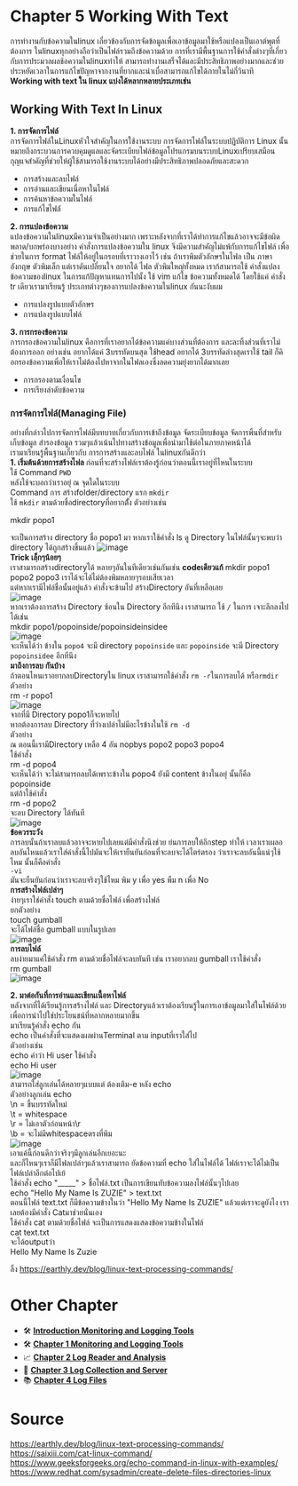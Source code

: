 # Chapter 5 Working With Text
การทำงานกับข้อความในlinux เกี่ยวข้องกับการจัดข้อมูลเพื่อเอาข้อมูลมาใช้หรือแปลงเป็นเอาต์พุตที่ต้องการ ในlinuxทุกอย่างถือว่าเป็นไฟล์รวมถึงข้อความด้วย การที่เรามีพื้นฐานการใช้คำสั่งต่างๆที่เกี่ยวกับการประมวลผลช้อความในlinuxทำให้ สามารถทำงานเสร็จได้และมีประสิทธิภาพอย่างมากและช่วยประหยัดเวลาในการแก้ไขปัญหาจากงานที่ยากและน่าเบื่อสามารถแก้ไขได้ภายในไม่กี่วินาที<br>
**Working with text ใน linux แบ่งได้หลากหลายประเภทเช่น**<br>
## Working With Text In Linux<br>
**1. การจัดการไฟล์**<br>
การจัดการไฟล์ในLinuxหัวใจสำคัญในการใช้งานระบบ
การจัดการไฟล์ในระบบปฏิบัติการ Linux นั้นหมายถึงกระบวนการควบคุมดูแลและจัดระเบียบไฟล์ข้อมูลโปรแกรมบนระบบLinuxเปรียบเสมือนกุญแจสำคัญที่ช่วยให้ผู้ใช้สามารถใช้งานระบบได้อย่างมีประสิทธิภาพปลอดภัยและสะดวก<br>
* การสร้างและลบไฟล์<br>
* การอ่านและเขียนเนื่อหาในไฟล์<br>
* การค้นหาข้อความในไฟล์<br>
* การแก้ไขไฟล์์<br>

**2. การแปลงข้อความ**<br>
แปลงข้อความในlinuxมีความจำเป็นอย่างมาก เพราะหลังจากที่เราได้ทำการแก้ไขแล้วอาจจะมีข้อผิดพลาด/บกพร่องบางอย่าง คำสั่งการแปลงข้อความใน linux จึงมีความสำคัญไม่แพ้กับการแก้ไขไฟล์ เพื่อช่วยในการ format ไฟล์ให้อยู่ในกรอบที่เราวางเอาไว้
เช่น ถ้าเราพิมตัวอักษรในไฟล เป็น ภาษาอังกฤษ ตัวพิมเล็ก แต่เราดันเปลี่ยนใจ อยากได้ ไฟล ตัวพิมใหญ่ทั้งหมด เราก้สามารถใช้ คำสั่งแปลงข้อความของlinux ในการแก้ปัญหาแทนการไปนั้ง ใช้ vim แก้ไข ข้อความทั้งหมดได้ โดยใช้แค่ คำสั่ง tr เดียวเรามาเรียนรู้
ประเภทต่างๆของการแปลงข้อความในlinux กันนะงับผม<br>
* การแปลงรูปแบบตัวอักษร<br>
* การแปลงรูปแบบไฟล์<br>

**3. การกรองข้อความ**<br>
การกรองข้อความในlinux คือการที่เราอยากได้ข้อความแค่บางส่วนที่ต้องการ และละทิ้งส่วนที่เราไม่ต้องการออก อย่างเช่น อยากได้แค่ 3บรรทัดบนสุด ใช้head อยากได้ 3บรรทัดล่างสุดเราใช้ tail ก็คิอกรองข้อความเพิ่อให้เราไม่ต้องไปหาจากในไฟลเองซึ่งลดความยุ่งยากได้มากเลย<br>
* การกรองตามเงื่อนไข<br>
* การเรียงลำดับข้อความ<br>





### การจัดการไฟล์(Managing File)
อย่างที่กล่าวไปการจัดการไฟล์มีบทบาทเกี่ยวกับการเข้าถึงข้อมูล จัดระเบียบข้อมูล จัดการพิ้นที่สำหรับเก็บข้อมูล สำรองข้อมูล รวมๆแล้วเน้นไปทางสร้างข้อมูลเพื่อนำมาใช้ต่อในภายภาคหน้าได้<br>
เรามาเรียนรู้พื้นฐานเกี่ยวกับ การการสร้างและลบไฟล์ ในlinuxกันดีกว่า<br>
**1. เริ่มต้นด้วยการสร้างไฟล**
ก่อนที่จะสร้างไฟล์เราต้องรู้ก่อนว่าตอนนี้เราอยู่ที่ไหนในระบบ<br>
ใช้ Command `PWD`<br>
หลังใช้จะบอกว่าเราอยุ่ ณ จุดใดในระบบ<br>
Command การ สร้างfolder/directory แรก `mkdir`<br>
ใช้ `mkdir` ตามด้วยชื่อdirectoryที่อยากตั้้ง
ตัวอย่างเช่น<br>
                
 mkdir popo1

จะเป็นการสร้าง directory ชื่อ popo1 มา
หากเราใช้คำสั่ง ls ดู Directory ในไฟล์นั้นๆจะพบว่า directory ได้ถูกสร้างขึ้นแล้ว
![image](https://github.com/Jxwgame/Monitoring-and-Logging-Tools-Sec-2/assets/118421368/a6b39d8d-6b41-4c3c-9e26-bf450a2f04a5)<br>
**Trick เลฺ็กๆน้อยๆ**<br>
เราสามารถสร้างdirectoryได้ หลายๆอันในทีเดียวเช่นกันเช่น
**codeเดียวแก้** mkdir popo1 popo2 popo3
เราได้จะได้ไม่ต้องพิมหลายๆรอบเสียเวลา<br>
แต่หากเรามีไฟล์ชื่อนั้นอยู่แล้ว คำสั่งจะข้ามไป สร้างDirectory อันที่เหลือเลย<br>
![image](https://github.com/Jxwgame/Monitoring-and-Logging-Tools-Sec-2/assets/118421368/0a259530-2d95-42ec-9012-34c35bd56369)<br>
หากเราต้องการสร้าง Directory ซ้อนใน Directory อีกทีนึง เราสามารถ ใช้ `/` ในการ เจาะลึกลงไปได้เช่น<br>
mkdir popo1/popoinside/popoinsideinsidee<br>
![image](https://github.com/Jxwgame/Monitoring-and-Logging-Tools-Sec-2/assets/118421368/170e2357-07ed-43e5-9fe8-65b8ccd64328)<br>
จะเห็นได้ว่า ข้างใน `popo4` จะมี directory `popoinside` และ `popoinside` จะมี Directory `popoinsidee` อีกทีนึง<br>
**มาถึงการลบ กันบ้าง**<br>
ถ้าตอนไหนเราอยากลบDirectoryใน linux เราสามารถใช้คำสั่ง `rm -r`ในการลบได้ หรือ`rmdir` <br>
ตัวอย่าง<br>
rm -r popo1<br>
![image](https://github.com/Jxwgame/Monitoring-and-Logging-Tools-Sec-2/assets/118421368/1b1197c4-f72a-4fe7-b0b2-83fd4a631dbc)<br>
จากที่มี Directory popo1ก็จะหายไป<br>
หากต้องการลบ Directory ที่ว่างเปล่าไม่มีอะไรข้างในใช้ `rm -d`<br>
ตัวอย่าง<br>
ณ ตอนนี้เรามีDirectory เหลือ 4 อัน nopbys popo2 popo3 popo4<br>
ใช้คำสั่ง<br>
rm -d popo4<br>
จะเห็นได้ว่า จะไม่สามารถลบได้เพราะข้างใน popo4 ยังมี content ข้างในอยุ่ นั้นก็คือ popoinside<br>
แต่ถ้าใช้คำสั่ง<br>
rm -d popo2<br>
จะลบ Directory ได้ทันที<br>
![image](https://github.com/Jxwgame/Monitoring-and-Logging-Tools-Sec-2/assets/118421368/e8bb8f37-749a-4c0d-80da-3145efc9ac7a)<br>
**ข้อควรระวัง**<br>
การลบนั้นถ้าเราลบแล้วอาจจะหายไปเลยแต่มีคำสั่งนึงช่วย ย่นการลบให้อีกstep ทำให้ เวลาเราเผลอลบอันไหนแล้วเราใส่คำสั่งนี้ไปมันจะให้เรายืนยันก่อนที่จะลบจะได้ไตร่ตรอง ว่าเราจะลบอันนี้แน่ๆใช้ไหม นั้นก็คือคำสั่ง<br>
`-vi`<br>
มันจะยืนยันก่อนว่าเราจะลบจริงๆใช้ไหม พิม y เพื่อ yes พืม n เพื่อ No<br>
**การสร้างไฟล์เปล่าๆ**<br>
ง่ายๆเราใช่คำสั่ง touch ตามด้วยชื่อไฟล์ เพื่อสร้างไฟล์<br>
ยกตัวอย่าง<br>
touch gumball<br>
จะได้ไฟล์ชื่อ gumball แบบในรูปเลย<br>
![image](https://github.com/Jxwgame/Monitoring-and-Logging-Tools-Sec-2/assets/118421368/1377ace3-0fc5-4aac-b945-2250694ace9e)<br>
**การลบไฟล์**<br>
ลบง่ายมาแค่ใช้คำสั่ง rm ตามด้วยชื่อไฟล์จะลบทันที เช่น เราอยากลบ gumball เราใช้คำสั่ง<br>
rm gumball<br>
![image](https://github.com/Jxwgame/Monitoring-and-Logging-Tools-Sec-2/assets/118421368/b2c83a57-57d3-40fb-a0a9-17935260926e)<br>

**2. มาต่อกันที่การอ่านและเขียนเนื้อหาไฟล์**<br>
หลังจากที่ได้เรียนรู้การสร้างไฟล์ และ Directoryแล้วเราต้องเรียนรู้ในการเอาข้อมูลมาใส่ในไฟล์ด้วยเพื่อการนำไปใช่ประโยนชน์ที่หลากหลายมากขึ้น<br>
มาเรียนรู้คำสั่ง echo กัน<br>
echo เป็นคำสั่งที่จะแสดงผลผ่านTerminal ตาม inputที่เราใส่ไป<br>
ตัวอย่างเช่น<br>
echo คำว่า Hi user ใช้คำสั่ง<br>
echo Hi user<br>
![image](https://github.com/Jxwgame/Monitoring-and-Logging-Tools-Sec-2/assets/118421368/0e5f1b8d-2586-4b02-8781-3ffc1ae082b1)<br>
สามารถใส่ลูกเล่นได้หลายๆแบบแต่ ต้องเติม-e หลัง echo <br>
ตัวอย่างลูกเล่น echo<br>
\n = ขึ้นบรรทัดใหม่<br>
\t = whitespace<br>
\r = ไม่เอาตัวก่อนหน้า\r<br>
\b = จะไม่มีwhitespaceตรงที่พิม<br>
![image](https://github.com/Jxwgame/Monitoring-and-Logging-Tools-Sec-2/assets/118421368/710572bf-b4ae-480a-84c9-0412e898a0c5)<br>
เอาแค้นี้ก่อนดีกว่าจริงๆมีลูกเล่นอีกเยอะนะ<br>
และก็ไหนๆเราก็มีไฟลเปล่าๆแล้วเราสามารถ ยัดข้อความที่ echo ใส่ในไฟล์ได้ ไฟล์เราจะได้ไม่เป็นไฟล์เปล่าอีกต่อไปเย้<br>
ใช้คำสั่ง echo "_____" > ชื่อไฟล์.txt เป็นการเขียนทับข้อความลงไฟล์นั้นๆไปเลย<br>
echo "Hello My Name Is ZUZIE" > text.txt<br>
ตอนนี้ไฟล์ text.txt ก็มีข้อความข้างในว่า "Hello My Name Is ZUZIE" แล้วแต่เราจะดูยังไง เราเลยต้องมีคำสั่ง Catมาช่วยนั่นเอง<br>
ใช้คำสั่ง cat ตามด้วยชื่อไฟล์ จะเป็นการแสดงแสดงข้อความข้างในไฟล์<br>
cat text.txt<br>
จะได้outputว่า<br>
Hello My Name Is Zuzie<br>












ลิ้ง
https://earthly.dev/blog/linux-text-processing-commands/

# Other Chapter
- 🛠 [**Introduction Monitoring and Logging Tools**](https://github.com/Jxwgame/Monitoring-and-Logging-Tools-Sec-2/blob/main/README.md)
- 🛠 [**Chapter 1 Monitoring and Logging Tools**](https://github.com/Jxwgame/Monitoring-and-Logging-Tools-Sec-2/blob/main/Chapter%201/Readme.md)
- 📈 [**Chapter 2 Log Reader and Analysis**](https://github.com/Jxwgame/Monitoring-and-Logging-Tools-Sec-2/blob/main/Chapter%202/Readme.md)
- 📝 [**Chapter 3 Log Collection and Server**](https://github.com/Jxwgame/Monitoring-and-Logging-Tools-Sec-2/blob/main/Chapter%203/Readme.md)
- 📚 [**Chapter 4 Log Files**](https://github.com/Jxwgame/Monitoring-and-Logging-Tools-Sec-2/blob/main/Chapter%204/Readme.md)

# Source
https://earthly.dev/blog/linux-text-processing-commands/
https://saixiii.com/cat-linux-command/
https://www.geeksforgeeks.org/echo-command-in-linux-with-examples/
https://www.redhat.com/sysadmin/create-delete-files-directories-linux

